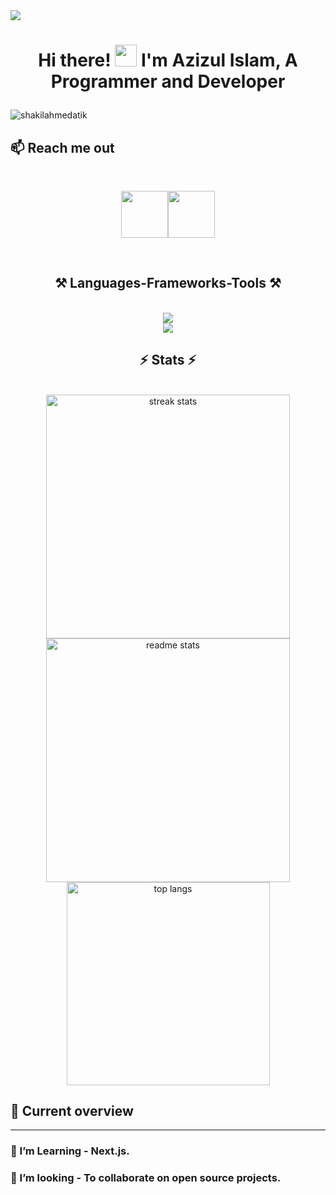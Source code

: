 <a href="https://www.facebook.com/AdnaNation.Me">
<img src="https://i.ibb.co/9c6CMgV/Blue-and-White-Gradient-Web-Developer-Linked-In-Article-Cover-Image-1.gif" />
</a>
<div align="center">

 <h1>Hi there! <img src="https://github.com/TheDudeThatCode/TheDudeThatCode/blob/master/Assets/Hi.gif" width="35" /> I'm Azizul Islam, A Programmer and Developer <p></p></h1>
</div>
<span align="left"> <img src="https://komarev.com/ghpvc/?username=AdnaNation&label=Profile%20views&color=0e75b6&style=flat" alt="shakilahmedatik" /> </span> 


## :mailbox: Reach me out

<br />

[<p align="center">  <img height="75" src="https://github.com/mir-hussain/mir-hussain/blob/main/images/icons/Facebook.png">](https://www.facebook.com/AdnaNation.Me)[<img height="75" src="https://github.com/mir-hussain/mir-hussain/blob/main/images/icons/Twitter.png"> </p>](https://x.com/AdnaNation27)

<br />

<h2 align="center">⚒️ Languages-Frameworks-Tools ⚒️</h2>
<br/>
<div align="center">
    <img src="https://skillicons.dev/icons?i=react,css,tailwind,github,figma,git,html,vscode" /><br>
    <img src="https://skillicons.dev/icons?i=javascript,nodejs,express,mongodb,firebase,nextjs" /><br>
</div>
<h2 align="center">⚡ Stats ⚡</h2>
<br>
<div align=center>
  <img width=390  src="https://github-readme-streak-stats.herokuapp.com/?user=AdnaNation&count_private=true&theme=react&border_radius=10" alt="streak stats" />
 <img width=390  src="https://github-readme-stats.vercel.app/api?username=AdnaNation&count_private=true&show_icons=true&theme=react&rank_icon=github&border_radius=10" alt="readme stats" />
    <br/>

  <img width=325 align="center" src="https://github-readme-stats.vercel.app/api/top-langs?username=AdnaNation&show_icons=true&locale=en&layout=compact&theme=react&border_radius=10&size_weight=0.5&count_weight=0.5&exclude_repo=github-readme-stats" alt="top langs" />
<!--<img width=325 align="center" src="http://github-profile-summary-cards.vercel.app/api/cards/profile-details?username=AdnaNation&theme=algolia" alt="top langs" />-->
  
</div>

## :eyes: Current overview
<hr>

### 🌱 I’m Learning - Next.js. 
### 👯 I’m looking - To collaborate on open source projects. 






